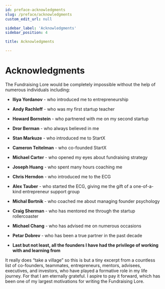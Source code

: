 ```yaml
---
id: preface-acknowledgments
slug: /preface/acknowledgments
custom_edit_url: null

sidebar_label: 'Acknowledgments'
sidebar_position: 4

title: Acknowledgments

---
```


# Acknowledgments

The Fundraising Lore would be completely impossible without the help of numerous individuals including: 

* **Iliya Yordanov** - who introduced me to entrepreneurship 
* **Andy Rachleff** - who was my first startup teacher
* **Howard Bornstein** - who partnered with me on my second startup
* **Dror Berman** - who always believed in me 

* **Stan Markuze** - who introduced me to StartX 
* **Cameron Teitelman** - who co-founded StartX 
* **Michael Carter** - who opened my eyes about fundraising strategy 
* **Joseph Huang** - who spent many hours coaching me 

* **Chris Herndon** - who introduced me to the ECG 
* **Alex Tauber** - who started the ECG, giving me the gift of a one-of-a-kind entrepreneur support group 
* **Michal Bortnik** - who coached me about managing founder psychology 

* **Craig Sherman** - who has mentored me through the startup rollercoaster 
* **Michael Chang** - who has advised me on numerous occasions 

* **Petar Dobrev** - who has been a true partner in the past decade 

* **Last but not least, all the founders I have had the privilege of working with and learning from**

It really does “take a village” so this is but a tiny excerpt from a countless list of co-founders, teammates, entrepreneurs, mentors, advisees, executives, and investors, who have played a formative role in my life journey. For that I am eternally grateful. I aspire to pay it forward, which has been one of my largest motivations for writing the Fundraising Lore.

